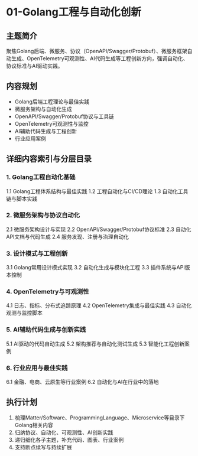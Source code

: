 # 01-Golang工程与自动化创新

## 主题简介

聚焦Golang后端、微服务、协议（OpenAPI/Swagger/Protobuf）、微服务框架自动生成、OpenTelemetry可观测性、AI代码生成等工程创新方向，强调自动化、协议标准与AI驱动实践。

## 内容规划

- Golang后端工程理论与最佳实践
- 微服务架构与自动化生成
- OpenAPI/Swagger/Protobuf协议与工具链
- OpenTelemetry可观测性与监控
- AI辅助代码生成与工程创新
- 行业应用案例

## 详细内容索引与分层目录

### 1. Golang工程自动化基础
  1.1 Golang工程体系结构与最佳实践
  1.2 工程自动化与CI/CD理论
  1.3 自动化工具链与脚本实践

### 2. 微服务架构与协议自动化
  2.1 微服务架构设计与实现
  2.2 OpenAPI/Swagger/Protobuf协议标准
  2.3 自动化API文档与代码生成
  2.4 服务发现、注册与治理自动化

### 3. 设计模式与工程创新
  3.1 Golang常用设计模式实现
  3.2 自动化生成与模块化工程
  3.3 插件系统与API版本控制

### 4. OpenTelemetry与可观测性
  4.1 日志、指标、分布式追踪原理
  4.2 OpenTelemetry集成与最佳实践
  4.3 自动化观测与监控脚本

### 5. AI辅助代码生成与创新实践
  5.1 AI驱动的代码自动生成
  5.2 架构推荐与自动化测试生成
  5.3 智能化工程创新案例

### 6. 行业应用与最佳实践
  6.1 金融、电商、云原生等行业案例
  6.2 自动化与AI在行业中的落地

## 执行计划

1. 梳理Matter/Software、ProgrammingLanguage、Microservice等目录下Golang相关内容
2. 归纳协议、自动化、可观测性、AI创新实践
3. 递归细化各子主题，补充代码、图表、行业案例
4. 支持断点续写与持续扩展
